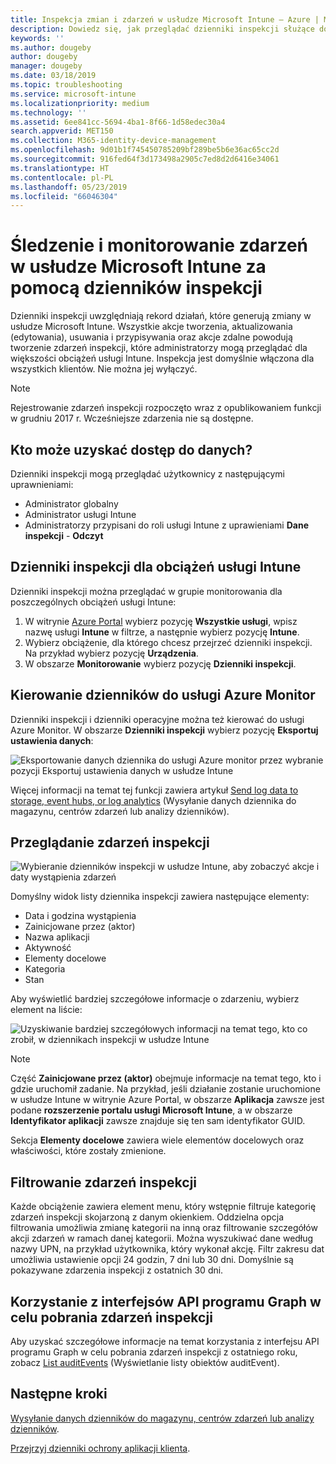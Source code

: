 ```yaml
---
title: Inspekcja zmian i zdarzeń w usłudze Microsoft Intune — Azure | Microsoft Docs
description: Dowiedz się, jak przeglądać dzienniki inspekcji służące do rejestrowania działań usługi Microsoft Intune.
keywords: ''
ms.author: dougeby
author: dougeby
manager: dougeby
ms.date: 03/18/2019
ms.topic: troubleshooting
ms.service: microsoft-intune
ms.localizationpriority: medium
ms.technology: ''
ms.assetid: 6ee841cc-5694-4ba1-8f66-1d58edec30a4
search.appverid: MET150
ms.collection: M365-identity-device-management
ms.openlocfilehash: 9d01b1f745450785209bf289be5b6e36ac65cc2d
ms.sourcegitcommit: 916fed64f3d173498a2905c7ed8d2d6416e34061
ms.translationtype: HT
ms.contentlocale: pl-PL
ms.lasthandoff: 05/23/2019
ms.locfileid: "66046304"
---
```

# <a name="use-audit-logs-to-track-and-monitor-events-in-microsoft-intune"></a>Śledzenie i monitorowanie zdarzeń w usłudze Microsoft Intune za pomocą dzienników inspekcji

Dzienniki inspekcji uwzględniają rekord działań, które generują zmiany w usłudze Microsoft Intune. Wszystkie akcje tworzenia, aktualizowania (edytowania), usuwania i przypisywania oraz akcje zdalne powodują tworzenie zdarzeń inspekcji, które administratorzy mogą przeglądać dla większości obciążeń usługi Intune. Inspekcja jest domyślnie włączona dla wszystkich klientów. Nie można jej wyłączyć.

> [!NOTE]
> Rejestrowanie zdarzeń inspekcji rozpoczęto wraz z opublikowaniem funkcji w grudniu 2017 r. Wcześniejsze zdarzenia nie są dostępne.

## <a name="who-can-access-the-data"></a>Kto może uzyskać dostęp do danych?

Dzienniki inspekcji mogą przeglądać użytkownicy z następującymi uprawnieniami:

- Administrator globalny
- Administrator usługi Intune
- Administratorzy przypisani do roli usługi Intune z uprawieniami **Dane inspekcji** - **Odczyt**

## <a name="audit-logs-for-intune-workloads"></a>Dzienniki inspekcji dla obciążeń usługi Intune

Dzienniki inspekcji można przeglądać w grupie monitorowania dla poszczególnych obciążeń usługi Intune:

1. W witrynie [Azure Portal](https://portal.azure.com/) wybierz pozycję **Wszystkie usługi**, wpisz nazwę usługi **Intune** w filtrze, a następnie wybierz pozycję **Intune**.
2. Wybierz obciążenie, dla którego chcesz przejrzeć dzienniki inspekcji. Na przykład wybierz pozycję **Urządzenia**.
3. W obszarze **Monitorowanie** wybierz pozycję **Dzienniki inspekcji**.

## <a name="route-logs-to-azure-monitor"></a>Kierowanie dzienników do usługi Azure Monitor

Dzienniki inspekcji i dzienniki operacyjne można też kierować do usługi Azure Monitor. W obszarze **Dzienniki inspekcji** wybierz pozycję **Eksportuj ustawienia danych**:

![Eksportowanie danych dziennika do usługi Azure monitor przez wybranie pozycji Eksportuj ustawienia danych w usłudze Intune](./media/audit-logs-export-data-settings.png)

Więcej informacji na temat tej funkcji zawiera artykuł [Send log data to storage, event hubs, or log analytics](review-logs-using-azure-monitor.md) (Wysyłanie danych dziennika do magazynu, centrów zdarzeń lub analizy dzienników).

## <a name="review-audit-events"></a>Przeglądanie zdarzeń inspekcji

![Wybieranie dzienników inspekcji w usłudze Intune, aby zobaczyć akcje i daty wystąpienia zdarzeń](./media/monitor-audit-logs.png "Dzienniki inspekcji")

Domyślny widok listy dziennika inspekcji zawiera następujące elementy:

- Data i godzina wystąpienia
- Zainicjowane przez (aktor)
- Nazwa aplikacji
- Aktywność
- Elementy docelowe
- Kategoria
- Stan

Aby wyświetlić bardziej szczegółowe informacje o zdarzeniu, wybierz element na liście:

![Uzyskiwanie bardziej szczegółowych informacji na temat tego, kto co zrobił, w dziennikach inspekcji w usłudze Intune](./media/monitor-audit-log-detail.png "Szczegóły dzienników inspekcji")

> [!NOTE]
> Część **Zainicjowane przez (aktor)** obejmuje informacje na temat tego, kto i gdzie uruchomił zadanie. Na przykład, jeśli działanie zostanie uruchomione w usłudze Intune w witrynie Azure Portal, w obszarze **Aplikacja** zawsze jest podane **rozszerzenie portalu usługi Microsoft Intune**, a w obszarze **Identyfikator aplikacji** zawsze znajduje się ten sam identyfikator GUID.
> 
> Sekcja **Elementy docelowe** zawiera wiele elementów docelowych oraz właściwości, które zostały zmienione.  

## <a name="filter-audit-events"></a>Filtrowanie zdarzeń inspekcji

Każde obciążenie zawiera element menu, który wstępnie filtruje kategorię zdarzeń inspekcji skojarzoną z danym okienkiem. Oddzielna opcja filtrowania umożliwia zmianę kategorii na inną oraz filtrowanie szczegółów akcji zdarzeń w ramach danej kategorii. Można wyszukiwać dane według nazwy UPN, na przykład użytkownika, który wykonał akcję. Filtr zakresu dat umożliwia ustawienie opcji 24 godzin, 7 dni lub 30 dni. Domyślnie są pokazywane zdarzenia inspekcji z ostatnich 30 dni.

## <a name="use-graph-api-to-retrieve-audit-events"></a>Korzystanie z interfejsów API programu Graph w celu pobrania zdarzeń inspekcji

Aby uzyskać szczegółowe informacje na temat korzystania z interfejsu API programu Graph w celu pobrania zdarzeń inspekcji z ostatniego roku, zobacz [List auditEvents](https://docs.microsoft.com/graph/api/intune-auditing-auditevent-list?view=graph-rest-1.0) (Wyświetlanie listy obiektów auditEvent).

## <a name="next-steps"></a>Następne kroki

[Wysyłanie danych dzienników do magazynu, centrów zdarzeń lub analizy dzienników](review-logs-using-azure-monitor.md).

[Przejrzyj dzienniki ochrony aplikacji klienta](app-protection-policy-settings-log.md).
